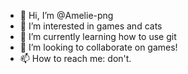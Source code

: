 - 👋 Hi, I’m @Amelie-png
- 👀 I’m interested in games and cats
- 🌱 I’m currently learning how to use git
- 💞️ I’m looking to collaborate on games!
- 📫 How to reach me: don't.

<!---
Amelie-png/Amelie-png is a ✨ special ✨ repository because its `README.md` (this file) appears on your GitHub profile.
You can click the Preview link to take a look at your changes.
--->
